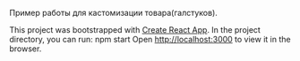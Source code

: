 Пример работы для кастомизации товара(галстуков).


This project was bootstrapped with [Create React App](https://github.com/facebook/create-react-app).
In the project directory, you can run:
npm start
Open [http://localhost:3000](http://localhost:3000) to view it in the browser.

